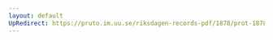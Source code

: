 ```yaml
---
layout: default
UpRedirect: https://pruto.im.uu.se/riksdagen-records-pdf/1878/prot-1878--fk--019/prot-1878--fk--019_029.pdf
---
```

